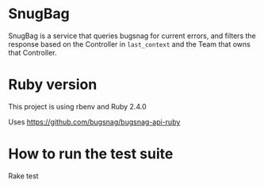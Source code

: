 # SnugBag

SnugBag is a service that queries bugsnag for current errors, and filters the
response based on the Controller in `last_context` and the Team that owns that
Controller.

# Ruby version
This project is using rbenv and Ruby 2.4.0

Uses https://github.com/bugsnag/bugsnag-api-ruby

# How to run the test suite
Rake test
